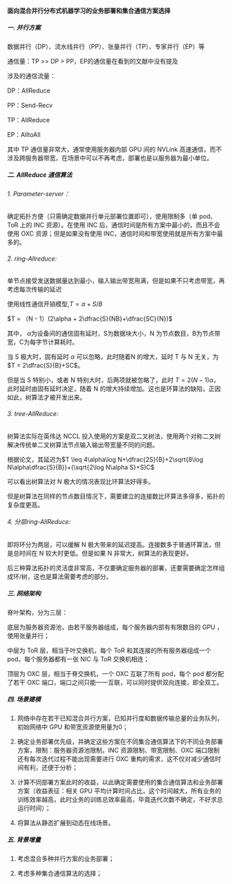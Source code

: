 #### 面向混合并行分布式机器学习的业务部署和集合通信方案选择

##### 一. 并行方案

数据并行（DP）、流水线并行（PP）、张量并行（TP）、专家并行（EP）等

通信量：TP >> DP > PP，EP的通信量在看到的文献中没有提及

涉及的通信流量：

DP：AllReduce

PP：Send-Recv

TP：AllReduce

EP：AlltoAll

其中 TP 通信量非常大，通常使用服务器内部 GPU 间的 NVLink 高速通信，而不涉及跨服务器带宽，在场景中可以不再考虑，部署也是以服务器为最小单位。

##### 二. AllReduce 通信算法

###### 1. Parameter-server：

确定拓扑方便（只需确定数据并行单元部署位置即可），使用限制多（单 pod、ToR 上的 INC 资源）。在使用 INC 后，通信时间是所有方案中最小的，而且不会使用 OXC 资源；但是如果没有使用 INC，通信时间和带宽使用就是所有方案中最多的。

###### 2. ring-Allreduce:

单节点接受发送数据量达到最小，输入输出带宽用满，但是如果不只考虑带宽，再考虑每次传输的延迟

使用线性通信开销模型,$T = \alpha+S/B$

$T = （N - 1）(2\alpha + 2\dfrac{S}{NB}+\dfrac{SC}{N})$

其中， $\alpha$为设备间的通信固有延时，S为数据块大小，N 为节点数目，B为节点带宽，C为每字节计算耗时。

当 S 极大时，固有延时 $\alpha$ 可以忽略，此时随着N 的增大，延时 T 与 N 无关，为$T = 2\dfrac{S}{B}+SC$。

但是当 S 特别小，或者 N 特别大时，后两项就被忽略了，此时 $T = 2(N-1)\alpha$，此时延时由固有延时决定，随着 N 的增大持续增加。这也是环算法的缺陷，正因如此，树算法才被开发出来。

###### 3. tree-AllReduce:

树算法实际在英伟达 NCCL 投入使用的方案是双二叉树法，使用两个对称二叉树解决传统单二叉树算法节点输入输出带宽量不同的问题。

根据论文，其延迟为$T \leq 4\alpha\log N+\dfrac{2S}{B}+2\sqrt{8\log N\alpha\dfrac{S}{B}}+(\sqrt{2\log N\alpha S}+S)C$

可以看出树算法对 N 极大的情况表现比环算法好得多。

但是树算法在同样的节点数目情况下，需要建立的连接数比环算法多得多，拓扑的复杂度更高。

###### 4. 分层ring-AllReduce:

即将环分为两层，可以缓解 N 极大带来的延迟提高。连接数多于普通环算法，但是总时间在 N 较大时更低。但是如果 N 非常大，树算法的表现更好。

后三种算法拓扑的灵活度非常高，不仅要确定服务器的部署，还要需要确定怎样组成环/树，这也是算法需要考虑的部分。

##### 三. 网络架构

脊叶架构，分为三层：

底层为服务器资源池，由若干服务器组成，每个服务器内部有有限数目的 GPU ，使用张量并行；

中层为 ToR 层，相当于叶交换机，每个 ToR 和其连接的所有服务器组成一个 pod，每个服务器都有一张 NIC 与 ToR 交换机相连；

顶层为 OXC 层，相当于脊交换机，一个 OXC 互联了所有 pod，每个 pod 都分配了若干 OXC 端口，端口之间只能一一互联，可以同时提供双向连接，即全双工。

##### 四. 场景建模

1. 网络中存在若干已知混合并行方案，已知并行度和数据传输总量的业务队列，初始网络中 GPU 和带宽资源使用量为0；

2. 确定业务部署优先级，并确定这些方案在不同集合通信算法下的不同业务部署方案，限制：服务器资源池限制，INC 资源限制、带宽限制、OXC 端口限制还有每次迭代过程不能出现需要进行 OXC 重构的需求，这不仅对减少通信时间有利，还便于分析；

3. 计算不同部署方案此时的收益，以此确定需要使用的集合通信算法和业务部署方案（收益表征：相关 GPU 平均计算时间占比，这个时间越大，所有业务的训练效率越高，此时业务的训练总效率最高，毕竟迭代次数不确定，不好求总运行时间）；

4. 将算法从静态扩展到动态在线场景。

##### 五. 背景增量

1. 考虑混合多种并行方案的业务部署；

2. 考虑多种集合通信算法的选择；
